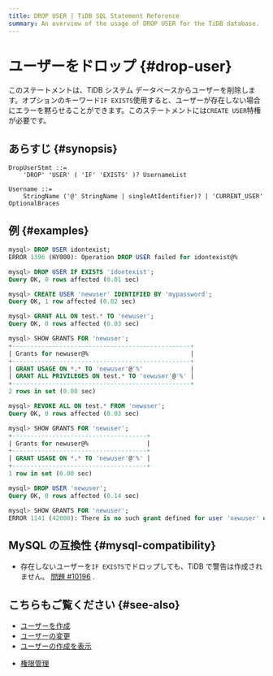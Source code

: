 ```yaml
---
title: DROP USER | TiDB SQL Statement Reference
summary: An overview of the usage of DROP USER for the TiDB database.
---
```


# ユーザーをドロップ {#drop-user}

このステートメントは、TiDB システム データベースからユーザーを削除します。オプションのキーワード`IF EXISTS`使用すると、ユーザーが存在しない場合にエラーを黙らせることができます。このステートメントには`CREATE USER`特権が必要です。

## あらすじ {#synopsis}

```ebnf+diagram
DropUserStmt ::=
    'DROP' 'USER' ( 'IF' 'EXISTS' )? UsernameList

Username ::=
    StringName ('@' StringName | singleAtIdentifier)? | 'CURRENT_USER' OptionalBraces
```

## 例 {#examples}

```sql
mysql> DROP USER idontexist;
ERROR 1396 (HY000): Operation DROP USER failed for idontexist@%

mysql> DROP USER IF EXISTS 'idontexist';
Query OK, 0 rows affected (0.01 sec)

mysql> CREATE USER 'newuser' IDENTIFIED BY 'mypassword';
Query OK, 1 row affected (0.02 sec)

mysql> GRANT ALL ON test.* TO 'newuser';
Query OK, 0 rows affected (0.03 sec)

mysql> SHOW GRANTS FOR 'newuser';
+-------------------------------------------------+
| Grants for newuser@%                            |
+-------------------------------------------------+
| GRANT USAGE ON *.* TO 'newuser'@'%'             |
| GRANT ALL PRIVILEGES ON test.* TO 'newuser'@'%' |
+-------------------------------------------------+
2 rows in set (0.00 sec)

mysql> REVOKE ALL ON test.* FROM 'newuser';
Query OK, 0 rows affected (0.03 sec)

mysql> SHOW GRANTS FOR 'newuser';
+-------------------------------------+
| Grants for newuser@%                |
+-------------------------------------+
| GRANT USAGE ON *.* TO 'newuser'@'%' |
+-------------------------------------+
1 row in set (0.00 sec)

mysql> DROP USER 'newuser';
Query OK, 0 rows affected (0.14 sec)

mysql> SHOW GRANTS FOR 'newuser';
ERROR 1141 (42000): There is no such grant defined for user 'newuser' on host '%'
```

## MySQL の互換性 {#mysql-compatibility}

-   存在しないユーザーを`IF EXISTS`でドロップしても、TiDB で警告は作成されません。 [問題 #10196](https://github.com/pingcap/tidb/issues/10196) .

## こちらもご覧ください {#see-also}

-   [ユーザーを作成](/sql-statements/sql-statement-create-user.md)
-   [ユーザーの変更](/sql-statements/sql-statement-alter-user.md)
-   [ユーザーの作成を表示](/sql-statements/sql-statement-show-create-user.md)

<CustomContent platform="tidb">

-   [権限管理](/privilege-management.md)

</CustomContent>
